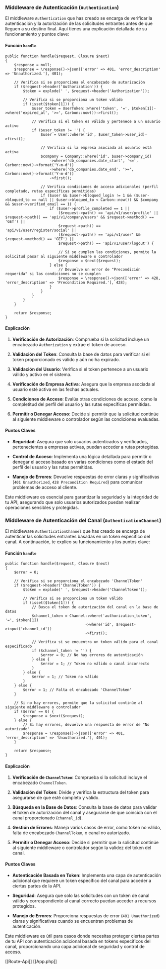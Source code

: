 ### Middleware de Autenticación (`Authentication`)

El middleware `Authentication` que has creado se encarga de verificar la autenticación y la autorización de las solicitudes entrantes antes de que lleguen a su destino final. Aquí tienes una explicación detallada de su funcionamiento y puntos clave:

#### Función `handle`


```
public function handle($request, Closure $next)
{
    $response = null;
    $response = \response()->json(['error' => 401, 'error_description' => 'Unauthorized.'], 401);
    
    // Verifica si se proporciona el encabezado de autorización
    if ($request->header('Authorization')) {
        $token = explode(' ', $request->header('Authorization'));
        
        // Verifica si se proporciona un token válido
        if (isset($token[1])) {
            $user_token = UserToken::where('token', '=', $token[1])->where('expired_at', '>=', Carbon::now())->first();
            
            // Verifica si el token es válido y pertenece a un usuario activo
            if ($user_token != '') {
                $user = User::where('id', $user_token->user_id)->first();
                
                // Verifica si la empresa asociada al usuario está activa
                $company = Company::where('id', $user->company_id)
                    ->where('db_companies.date_start', '<=', Carbon::now()->format('Y-m-d'))
                    ->where('db_companies.date_end', '>=', Carbon::now()->format('Y-m-d'))
                    ->first();         
                
                // Verifica condiciones de acceso adicionales (perfil completado, rutas específicas permitidas)
                if ($user && $user->bloqued_login != 1 && ($user->bloqued_to == null || $user->bloqued_to < Carbon::now()) && $company && $user->verified_email == 1) {
                    if ($user->profile_completed == 1 ||
                        ($request->path() == 'api/v1/user/profile' || $request->path() == 'api/v1/company/users' && $request->method() == 'GET') ||
                        $request->path() == 'api/v1/user/register/social' ||
                        ($request->path() == 'api/v1/user' && $request->method() == 'GET') ||
                        $request->path() == 'api/v1/user/logout') {
                        
                        // Si se cumplen las condiciones, permite la solicitud pasar al siguiente middleware o controlador
                        $response = $next($request);
                    } else {
                        // Devuelve un error de "Precondición requerida" si las condiciones no se cumplen
                        $response = \response()->json(['error' => 428, 'error_description' => 'Precondition Required.'], 428);
                    }
                }
            }
        }
    }

    return $response;
}

```
#### Explicación

1. **Verificación de Autorización**: Comprueba si la solicitud incluye un encabezado `Authorization` y extrae el token de acceso.
    
2. **Validación del Token**: Consulta la base de datos para verificar si el token proporcionado es válido y aún no ha expirado.
    
3. **Validación del Usuario**: Verifica si el token pertenece a un usuario válido y activo en el sistema.
    
4. **Verificación de Empresa Activa**: Asegura que la empresa asociada al usuario esté activa en las fechas actuales.
    
5. **Condiciones de Acceso**: Evalúa otras condiciones de acceso, como la completitud del perfil del usuario y las rutas específicas permitidas.
    
6. **Permitir o Denegar Acceso**: Decide si permitir que la solicitud continúe al siguiente middleware o controlador según las condiciones evaluadas.
    

#### Puntos Claves

- **Seguridad**: Asegura que solo usuarios autenticados y verificados, pertenecientes a empresas activas, puedan acceder a rutas protegidas.
    
- **Control de Acceso**: Implementa una lógica detallada para permitir o denegar el acceso basado en varias condiciones como el estado del perfil del usuario y las rutas permitidas.
    
- **Manejo de Errores**: Devuelve respuestas de error claras y significativas (`401 Unauthorized`, `428 Precondition Required`) para comunicar problemas de acceso al cliente.
    

Este middleware es esencial para garantizar la seguridad y la integridad de tu API, asegurando que solo usuarios autorizados puedan realizar operaciones sensibles y protegidas.

### Middleware de Autenticación del Canal (`AuthenticationChannel`)

El middleware `AuthenticationChannel` que has creado se encarga de autenticar las solicitudes entrantes basadas en un token específico del canal. A continuación, te explico su funcionamiento y los puntos clave:

#### Función `handle`

```
public function handle($request, Closure $next)
{
    $error = 0;
    
    // Verifica si se proporciona el encabezado 'ChannelToken'
    if ($request->header('ChannelToken')) {
        $token = explode(' ', $request->header('ChannelToken'));
        
        // Verifica si se proporciona un token válido
        if (isset($token[1])) {
            // Busca el token de autorización del canal en la base de datos
            $channel_token = Channel::where('authorization_token', '=', $token[1])
                                    ->where('id', $request->input('channel_id'))
                                    ->first();
            
            // Verifica si se encuentra un token válido para el canal especificado
            if ($channel_token != '') {
                $error = 0; // No hay errores de autenticación
            } else {
                $error = 1; // Token no válido o canal incorrecto
            }
        } else {
            $error = 1; // Token no válido
        }
    } else {
        $error = 1; // Falta el encabezado 'ChannelToken'
    }

    // Si no hay errores, permite que la solicitud continúe al siguiente middleware o controlador
    if ($error == 0) {
        $response = $next($request);
    } else {
        // Si hay errores, devuelve una respuesta de error de "No autorizado"
        $response = \response()->json(['error' => 401, 'error_description' => 'Unauthorized.'], 401);
    }

    return $response;
}

```


#### Explicación

1. **Verificación de `ChannelToken`**: Comprueba si la solicitud incluye el encabezado `ChannelToken`.
    
2. **Validación del Token**: Divide y verifica la estructura del token para asegurarse de que esté completo y válido.
    
3. **Búsqueda en la Base de Datos**: Consulta la base de datos para validar el token de autorización del canal y asegurarse de que coincida con el canal proporcionado (`channel_id`).
    
4. **Gestión de Errores**: Maneja varios casos de error, como token no válido, falta de encabezado `ChannelToken`, o canal no autorizado.
    
5. **Permitir o Denegar Acceso**: Decide si permitir que la solicitud continúe al siguiente middleware o controlador según la validez del token del canal.
    

#### Puntos Claves

- **Autenticación Basada en Token**: Implementa una capa de autenticación adicional que requiere un token específico del canal para acceder a ciertas partes de la API.
    
- **Seguridad**: Asegura que solo las solicitudes con un token de canal válido y correspondiente al canal correcto puedan acceder a recursos protegidos.
    
- **Manejo de Errores**: Proporciona respuestas de error (`401 Unauthorized`) claras y significativas cuando se encuentran problemas de autenticación.
    

Este middleware es útil para casos donde necesitas proteger ciertas partes de tu API con autenticación adicional basada en tokens específicos del canal, proporcionando una capa adicional de seguridad y control de acceso.

 [[Route-Api]] [[App.php]]